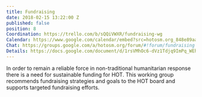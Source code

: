 ```yaml
---
title: Fundraising
date: 2018-02-15 13:22:00 Z
published: false
position: 8
Coordination: https://trello.com/b/sQQiVWXR/fundraising-wg
Calendar: https://www.google.com/calendar/embed?src=hotosm.org_848e89aaiab04ag94d23rqn558%40group.calendar.google.com
Chat: https://groups.google.com/a/hotosm.org/forum/#!forum/fundraising
Details: https://docs.google.com/document/d/1rsVMhOc6-dVz1Tdjq9ImPq_WEhUQ7ioKzsAK8kDGktM/edit?usp=sharing
---
```


In order to remain a reliable force in non-traditional humanitarian response there is a need for sustainable funding for HOT. This working group recommends fundraising strategies and goals to the HOT board and supports targeted fundraising efforts.
